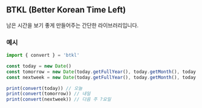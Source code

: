 ## BTKL (Better Korean Time Left)
남은 시간을 보기 좋게 만들어주는 간단한 라이브러리입니다.

### 예시
```js
import { convert } = 'btkl'

const today = new Date()
const tomorrow = new Date(today.getFullYear(), today.getMonth(), today.getDate() + 1)
const nextweek = new Date(today.getFullYear(), today.getMonth(), today.getDate() + 7)

print(convert(today)) // 오늘
print(convert(tomorrow)) // 내일
print(convert(nextweek)) // 다음 주 ?요일
```
